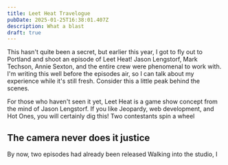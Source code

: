 ```yaml
---
title: Leet Heat Travelogue
pubDate: 2025-01-25T16:38:01.407Z
description: What a blast
draft: true
---
```


This hasn't quite been a secret, but earlier this year, I got to fly out to Portland and shoot an episode of Leet Heat! Jason Lengstorf, Mark Techson, Annie Sexton, and the entire crew were phenomenal to work with. I'm writing this well before the episodes air, so I can talk about my experience while it's still fresh. Consider this a little peak behind the scenes.

For those who haven't seen it yet, Leet Heat is a game show concept from the mind of Jason Lengstorf. If you like Jeopardy, web development, and Hot Ones, you will certainly dig this! Two contestants spin a wheel

## The camera never does it justice

By now, two episodes had already been released Walking into the studio, I
